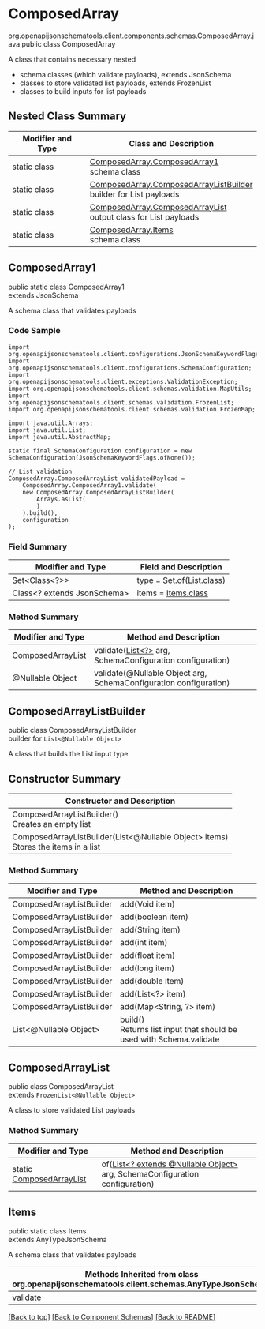 # ComposedArray
org.openapijsonschematools.client.components.schemas.ComposedArray.java
public class ComposedArray

A class that contains necessary nested
- schema classes (which validate payloads), extends JsonSchema
- classes to store validated list payloads, extends FrozenList
- classes to build inputs for list payloads

## Nested Class Summary
| Modifier and Type | Class and Description |
| ----------------- | ---------------------- |
| static class | [ComposedArray.ComposedArray1](#composedarray1)<br> schema class |
| static class | [ComposedArray.ComposedArrayListBuilder](#composedarraylistbuilder)<br> builder for List payloads |
| static class | [ComposedArray.ComposedArrayList](#composedarraylist)<br> output class for List payloads |
| static class | [ComposedArray.Items](#items)<br> schema class |

## ComposedArray1
public static class ComposedArray1<br>
extends JsonSchema

A schema class that validates payloads

### Code Sample
```
import org.openapijsonschematools.client.configurations.JsonSchemaKeywordFlags;
import org.openapijsonschematools.client.configurations.SchemaConfiguration;
import org.openapijsonschematools.client.exceptions.ValidationException;
import org.openapijsonschematools.client.schemas.validation.MapUtils;
import org.openapijsonschematools.client.schemas.validation.FrozenList;
import org.openapijsonschematools.client.schemas.validation.FrozenMap;

import java.util.Arrays;
import java.util.List;
import java.util.AbstractMap;

static final SchemaConfiguration configuration = new SchemaConfiguration(JsonSchemaKeywordFlags.ofNone());

// List validation
ComposedArray.ComposedArrayList validatedPayload =
    ComposedArray.ComposedArray1.validate(
    new ComposedArray.ComposedArrayListBuilder(
        Arrays.asList(
        )
    ).build(),
    configuration
);
```

### Field Summary
| Modifier and Type | Field and Description |
| ----------------- | ---------------------- |
| Set<Class<?>> | type = Set.of(List.class) |
| Class<? extends JsonSchema> | items = [Items.class](#items) |

### Method Summary
| Modifier and Type | Method and Description |
| ----------------- | ---------------------- |
| [ComposedArrayList](#composedarraylist) | validate([List<?>](#composedarraylistbuilder) arg, SchemaConfiguration configuration) |
| @Nullable Object | validate(@Nullable Object arg, SchemaConfiguration configuration) |
## ComposedArrayListBuilder
public class ComposedArrayListBuilder<br>
builder for `List<@Nullable Object>`

A class that builds the List input type

## Constructor Summary
| Constructor and Description |
| --------------------------- |
| ComposedArrayListBuilder()<br>Creates an empty list |
| ComposedArrayListBuilder(List<@Nullable Object> items)<br>Stores the items in a list |

### Method Summary
| Modifier and Type | Method and Description |
| ----------------- | ---------------------- |
| ComposedArrayListBuilder | add(Void item) |
| ComposedArrayListBuilder | add(boolean item) |
| ComposedArrayListBuilder | add(String item) |
| ComposedArrayListBuilder | add(int item) |
| ComposedArrayListBuilder | add(float item) |
| ComposedArrayListBuilder | add(long item) |
| ComposedArrayListBuilder | add(double item) |
| ComposedArrayListBuilder | add(List<?> item) |
| ComposedArrayListBuilder | add(Map<String, ?> item) |
| List<@Nullable Object> | build()<br>Returns list input that should be used with Schema.validate |

## ComposedArrayList
public class ComposedArrayList<br>
extends `FrozenList<@Nullable Object>`

A class to store validated List payloads

### Method Summary
| Modifier and Type | Method and Description |
| ----------------- | ---------------------- |
| static [ComposedArrayList](#composedarraylist) | of([List<? extends @Nullable Object>](#composedarraylistbuilder) arg, SchemaConfiguration configuration) |

## Items
public static class Items<br>
extends AnyTypeJsonSchema

A schema class that validates payloads

| Methods Inherited from class org.openapijsonschematools.client.schemas.AnyTypeJsonSchema |
| ------------------------------------------------------------------ |
| validate                                                           |

[[Back to top]](#top) [[Back to Component Schemas]](../../../README.md#Component-Schemas) [[Back to README]](../../../README.md)
